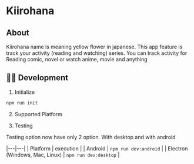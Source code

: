 # Kiirohana

## About

Kiirohana name is meaning yellow flower in japanese. This app feature is track your activity (reading and watching) series. You can track activity for Reading comic, novel or watch anime, movie and anything

## 👩‍💻 Development 

1. Initialize
```sh
npm run init
```

2. Supported Platform

2. Testing

Testing option now have only 2 option. With desktop and with android

|---|---|
| Platform | execution |
| Android | `npm run dev:android` |
| Electron (Windows, Mac, Linux) | `npm run dev:desktop` |